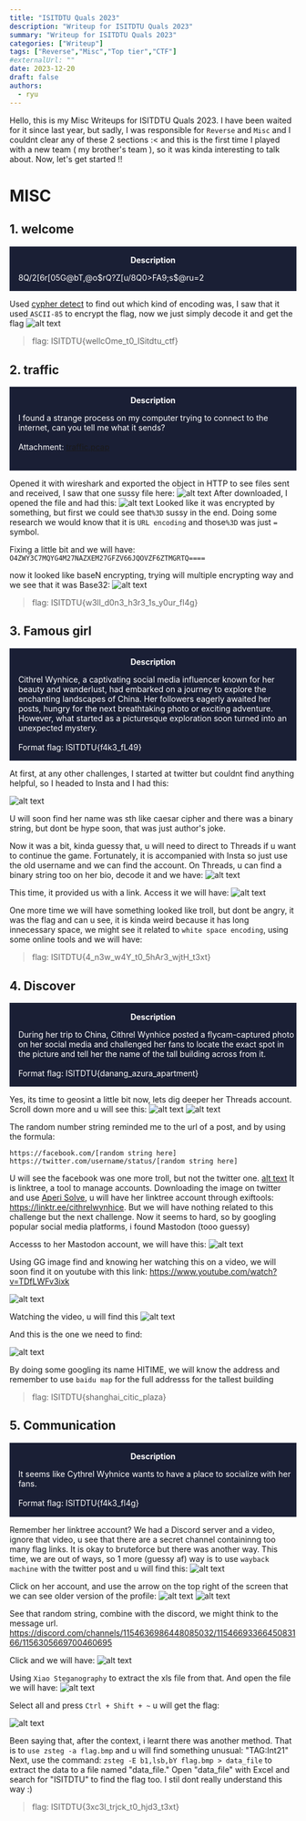 ```yaml
---
title: "ISITDTU Quals 2023"
description: "Writeup for ISITDTU Quals 2023"
summary: "Writeup for ISITDTU Quals 2023"
categories: ["Writeup"]
tags: ["Reverse","Misc","Top tier","CTF"]
#externalUrl: ""
date: 2023-12-20
draft: false
authors:
  - ryu
---
```



Hello, this is my Misc Writeups for ISITDTU Quals 2023. I have been waited for it since last year, but sadly, I was responsible for `Reverse` and `Misc` and I couldnt clear any of these 2 sections :< and this is the first time I played with a new team ( my brother's team ), so it was kinda interesting to talk about. Now, let's get started !!

# MISC
## 1. welcome
<div class="warning" style="padding:0.1em; background-color:#1A1F35;">
    <span>
        <p style="margin-top:1em; text-align:center;">
            <b><span style="color:#FFFFFF !important;"> Description</span></b>
        </p>
        <p style="margin-left:1em; color:#FFFFFF;">
8Q/2[6r[05G@bT,@o$rQ?Z[u/8Q0>FA9;s$@ru=2
<br>
            
</div>    
    
Used [cypher detect](https://www.dcode.fr/cipher-identifier) to find out which kind of encoding was, I saw that it used `ASCII-85` to encrypt the flag, now we just simply decode it and get the flag
![alt text](image.png)
>flag: ISITDTU{wellcOme_t0_ISitdtu_ctf}
    
    
## 2. traffic

<div class="warning" style="padding:0.1em; background-color:#1A1F35;">
    <span>
        <p style="margin-top:1em; text-align:center;">
            <b><span style="color:#FFFFFF !important;"> Description</span></b>
        </p>
        <p style="margin-left:1em; color:#FFFFFF;">
I found a strange process on my computer trying to connect to the internet, can you tell me what it sends?
<br>
            <br>
Attachment: <a href="https://ctf.isitdtu.com/files/30c43f36255ce01b017d0670fb5bcf17/traffic.pcap?token=eyJ1c2VyX2lkIjoxMzAwLCJ0ZWFtX2lkIjo4NzksImZpbGVfaWQiOjI0fQ.ZS9FwA.kvYHcUGJxMpfc-iqQkPPXdH3cNY">traffic.pcap</a><br><br>
</div>    

Opened it with wireshark and exported the object in HTTP to see files sent and received, I saw that one sussy file here:
![alt text](image-1.png)
After downloaded, I opened the file and had this:
![alt text](image-2.png)
Looked like it was encrypted by something, but first we could see that`%3D` sussy in the end. Doing some research we would know that it is `URL encoding` and those`%3D` was just `=` symbol.
    
Fixing a little bit and we will have:
    ```O4ZWY3C7MQYG4M27NAZXEM27GFZV66JQOVZF6ZTMGRTQ====```
    
 now it looked like baseN encrypting, trying will multiple encrypting way and we see that it was Base32:
![alt text](image-3.png)
    
>flag: ISITDTU{w3ll_d0n3_h3r3_1s_y0ur_fl4g}

## 3. Famous girl

<div class="warning" style="padding:0.1em; background-color:#1A1F35;">
    <span>
        <p style="margin-top:1em; text-align:center;">
            <b><span style="color:#FFFFFF !important;"> Description</span></b>
        </p>
        <p style="margin-left:1em; color:#FFFFFF;">
            Cithrel Wynhice, a captivating social media influencer known for her beauty and wanderlust, had embarked on a journey to explore the enchanting landscapes of China. Her followers eagerly awaited her posts, hungry for the next breathtaking photo or exciting adventure. However, what started as a picturesque exploration soon turned into an unexpected mystery.
<br>
            <br>
Format flag: ISITDTU{f4k3_fL49}<br>
</div>     
    
At first, at any other challenges, I started at twitter but couldnt find anything helpful, so I headed to Insta and I had this:
    
![alt text](image-4.png)

U will soon find her name was sth like caesar cipher and there was a binary string, but dont be hype soon, that was just author's joke.

Now it was a bit, kinda guessy that, u will need to direct to Threads if u want to continue the game. Fortunately, it is accompanied with Insta so just use the old username and we can find the account. On Threads, u can find a binary string too on her bio, decode it and we have:
![alt text](image-5.png)

This time, it provided us with a link. Access it we will have:
![alt text](image-6.png)

One more time we will have something looked like troll, but dont be angry, it was the flag and can u see, it is kinda weird because it has long innecessary space, we might see it related to ```white space encoding```, using some online tools and we will have: 

> flag: ISITDTU{4_n3w_w4Y_t0_5hAr3_wjtH_t3xt}

    
 ## 4. Discover

<div class="warning" style="padding:0.1em; background-color:#1A1F35;">
    <span>
        <p style="margin-top:1em; text-align:center;">
            <b><span style="color:#FFFFFF !important;"> Description</span></b>
        </p>
        <p style="margin-left:1em; color:#FFFFFF;">
            During her trip to China, Cithrel Wynhice posted a flycam-captured photo on her social media and challenged her fans to locate the exact spot in the picture and tell her the name of the tall building across from it.
<br>
            <br>
Format flag: ISITDTU{danang_azura_apartment}<br>
</div>          
    
    
Yes, its time to geosint a little bit now, lets dig deeper her Threads account. Scroll down more and u will see this:
![alt text](image-7.png)
![alt text](image-8.png)

The random number string reminded me to the url of a post, and by using the formula: 

```https://facebook.com/[random string here]```
```https://twitter.com/username/status/[random string here]```

U will see the facebook was one more troll, but not the twitter one.
[alt text](image-10.png)
It is linktree, a tool to manage accounts. Downloading the image on twitter and use [Aperi Solve](https://www.aperisolve.fr/), u will have her linktree account through exiftools: https://linktr.ee/cithrelwynhice. But we will have nothing related to this challenge but the next challenge. Now it seems to hard, so by googling popular social media platforms, i found Mastodon (tooo guessy)

Accesss to her Mastodon account, we will have this:
![alt text](image-9.png)

Using GG image find and knowing her watching this on a video, we will soon find it on youtube with this link:
 https://www.youtube.com/watch?v=TDfLWFv3ixk

![alt text](image-12.png)

Watching the video, u will find this
![alt text](image-13.png)

And this is the one we need to find:

![alt text](image-14.png)

By doing some googling its name HITIME, we will know the address and remember to use ```baidu map``` for the full addresss for the tallest building
> flag: ISITDTU{shanghai_citic_plaza}

## 5. Communication

<div class="warning" style="padding:0.1em; background-color:#1A1F35;">
    <span>
        <p style="margin-top:1em; text-align:center;">
            <b><span style="color:#FFFFFF !important;"> Description</span></b>
        </p>
        <p style="margin-left:1em; color:#FFFFFF;">
            It seems like Cythrel Wyhnice wants to have a place to socialize with her fans.
<br>
            <br>
Format flag: ISITDTU{f4k3_fl4g}<br>
</div>   

Remember her linktree account? We had a Discord server and a video, ignore that video, u see that there are a secret channel containinng too many flag links. It is okay to bruteforce but there was another way. This time, we are out of ways, so 1 more (guessy af) way is to use ```wayback machine``` with the twitter post and u will find this: ![alt text](image-15.png)

Click on her account, and use the arrow on the top right of the screen that we can see older version of the profile: 
![alt text](image-17.png)
![alt text](image-16.png)

See that random string, combine with the discord, we might think to the message url. 
https://discord.com/channels/1154636986448085032/1154669336645083166/1156305669700460695

Click and we will have:
![alt text](image-18.png)

Using ```Xiao Steganography``` to extract the xls file from that. And open the file we will have:
![alt text](image-19.png)

Select all and press ```Ctrl + Shift + ~``` u will get the flag:

![alt text](image-20.png)

Been saying that, after the context, i learnt there was another method. That is to ```use zsteg -a flag.bmp``` and u will find something unusual: "TAG:Int21" Next, use the command: ```zsteg -E b1,lsb,bY flag.bmp > data_file``` to extract the data to a file named "data_file." Open "data_file" with Excel and search for "ISITDTU" to find the flag too. I stil dont really understand this way :)

> flag: ISITDTU{3xc3l_trjck_t0_hjd3_t3xt}
